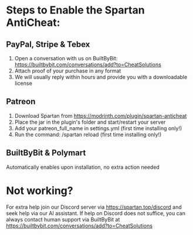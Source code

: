 # Steps to Enable the Spartan AntiCheat:

## PayPal, Stripe & Tebex
1. Open a conversation with us on BuiltByBit: https://builtbybit.com/conversations/add?to=CheatSolutions
2. Attach proof of your purchase in any format
3. We will usually reply within hours and provide you with a downloadable license

## Patreon
1. Download Spartan from https://modrinth.com/plugin/spartan-anticheat
2. Place the jar in the plugin's folder and start/restart your server
3. Add your patreon_full_name in settings.yml (first time installing only!)
4. Run the command: /spartan reload (first time installing only!)

## BuiltByBit & Polymart
Automatically enables upon installation, no extra action needed

# Not working?
For extra help join our Discord server via https://spartan.top/discord and seek help via our AI assistant. If help on Discord does not suffice, you can always contact human support via BuiltByBit at https://builtbybit.com/conversations/add?to=CheatSolutions
